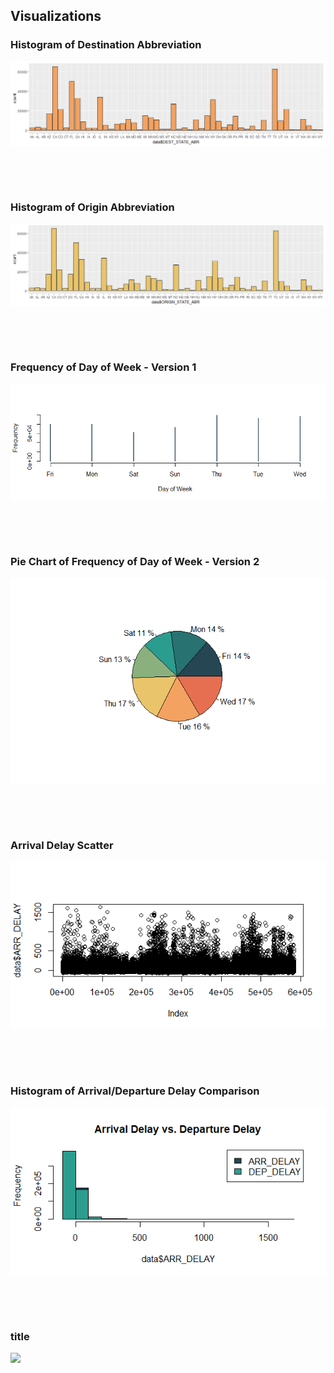 ## Visualizations 

### Histogram of Destination Abbreviation

![Histogram of Destination Abbreviation](https://github.com/EvaGostiuk/MAT4376-project-4-team-3/blob/master/Visualizations/HIST_Dest_ABRV.png?raw=true)


&nbsp;

&nbsp;

### Histogram of Origin Abbreviation

![Histogram of Origin Abbreviation](https://github.com/EvaGostiuk/MAT4376-project-4-team-3/blob/master/Visualizations/HIST_Org_ABRV.png?raw=true)


&nbsp;


&nbsp;

### Frequency of Day of Week - Version 1

![Frequency of Day of Week - Version 1](https://github.com/EvaGostiuk/MAT4376-project-4-team-3/blob/master/Visualizations/Freq_DOW.png?raw=true)


&nbsp;

&nbsp;

### Pie Chart of Frequency of Day of Week - Version 2

![Pie Chart of Frequency of Day of Week - Version 2](https://github.com/EvaGostiuk/MAT4376-project-4-team-3/blob/master/Visualizations/PIE_DOW_Freq.png?raw=true)


&nbsp;

&nbsp;

### Arrival Delay Scatter

![Arrival Delay Scatter](https://github.com/EvaGostiuk/MAT4376-project-4-team-3/blob/master/Visualizations/ARR_Delay_Scatter.png?raw=true)


&nbsp;

&nbsp;

### Histogram of Arrival/Departure Delay Comparison

![Histogram of Arrival/Departure Delay Comparison](https://github.com/EvaGostiuk/MAT4376-project-4-team-3/blob/master/Visualizations/Hist_ARR_DEP_Delay.png?raw=true)


&nbsp;


&nbsp;

### title

![](https://github.com/EvaGostiuk/MAT4376-project-4-team-3/blob/master/Visualizations/[]?raw=true)


&nbsp;